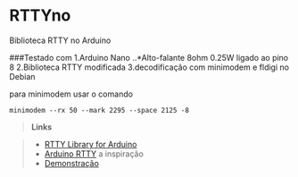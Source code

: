 # RTTYno
Biblioteca RTTY no Arduino

###Testado com
1.Arduino Nano
..*Alto-falante 8ohm 0.25W ligado ao pino 8
2.Biblioteca RTTY modificada
3.decodificação com minimodem e fldigi no Debian

para minimodem usar o comando
```
minimodem --rx 50 --mark 2295 --space 2125 -8
```
>**Links**

> - [RTTY Library for Arduino](http://www.timzaman.com/2011/04/radio-rtty-library-for-arduino/)
> - [Arduino RTTY](http://emmanuelgranatello.blogspot.com.br/2012/07/arduino-rtty.html) a inspiração
> - [Demonstração](https://youtu.be/SwSwrsqfsNM)


